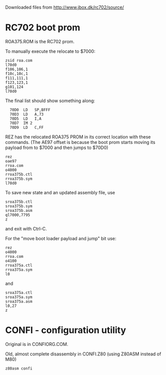 Downloaded files from http://www.jbox.dk/rc702/source/

# RC702 boot prom

ROA375.ROM is the RC702 prom.

To manually execute the relocate to $7000:

```
zsid roa.com
l70d0
f106,106,1
f10c,10c,1
f111,111,1
f123,123,1
g101,124
l70d0
```

The final list should show something along:

```
  70D0  LD   SP,BFFF
  70D3  LD   A,73
  70D5  LD   I,A  
  70D7  IM 2 
  70D9  LD   C,FF
```


REZ has the relocated ROA375 PROM in its correct location with these commands.   (The AE97 offset is because the boot prom starts moving its payload from to $7000 and then jumps to $70D0)

```
rez
oae97
rroa.com
o4000
rroa375b.ctl
rroa375b.sym
l70d0

```

To save new state and an updated assembly file, use

```
sroa375b.ctl
sroa375b.sym
sroa375b.asm
ql7000,7795
z

```

and exit with Ctrl-C.

For the "move boot loader payload and jump" bit use:

```
rez
o4000
rroa.com
o4100
rroa375a.ctl
rroa375a.sym
l0

```

and

```
sroa375a.ctl
sroa375a.sym
sroa375a.asm
l0,27
z

```

# CONFI - configuration utility

Original is in CONFIORG.COM.

Old, almost complete disassembly in CONFI.Z80 (using Z80ASM instead of M80)

```
z80asm confi
```
